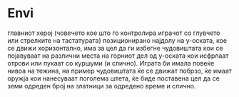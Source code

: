 # Envi

главниот херој (човечето кое што го контролира играчот со глувчето или стрелките на тастатурата) позиционирано најдолу на у-оската, кое се движи хоризонтално, има за цел да ги избегне чудовиштата кои се појавуваат на различни места на горниот дел од у-оската кои исфрлаат отрови или пукаат со куршуми (и слично). Играта би имала повеќе нивоа на тежина, на пример чудовиштата ќе се движат побрзо, ќе имаат оружја кои нанесуваат поголема штета, ќе биде поставена цел да се земи одреден број на златници за одредено време и слично. 
